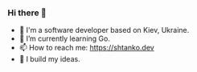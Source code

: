 ### Hi there 👋
- 🔭 I'm a software developer based on Kiev, Ukraine.
- 🌱 I’m currently learning Go.
- 📫 How to reach me: https://shtanko.dev
- 🤔 I build my ideas.
<!--
**ashtanko/ashtanko** is a ✨ _special_ ✨ repository because its `README.md` (this file) appears on your GitHub profile.

Here are some ideas to get you started:

- 🔭 I’m currently working on ...
- 🌱 I’m currently learning ...
- 👯 I’m looking to collaborate on ...
- 🤔 I’m looking for help with ...
- 💬 Ask me about ...
- 📫 How to reach me: ...
- 😄 Pronouns: ...
- ⚡ Fun fact: ...
-->
